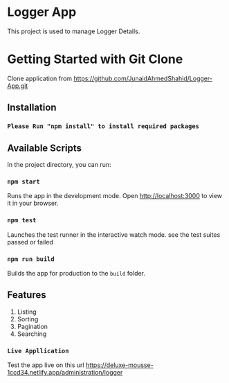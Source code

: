 # Logger App

This project is used to manage Logger Details.

# Getting Started with Git Clone

Clone application from https://github.com/JunaidAhmedShahid/Logger-App.git

## Installation

### `Please Run "npm install" to install required packages`

## Available Scripts

In the project directory, you can run:

### `npm start`

Runs the app in the development mode.
Open [http://localhost:3000](http://localhost:3000) to view it in your browser.

### `npm test`

Launches the test runner in the interactive watch mode. see the test suites passed or failed

### `npm run build`

Builds the app for production to the `build` folder.

## Features

1. Listing
2. Sorting
3. Pagination
4. Searching

### `Live Appllication`


Test the app live on this url https://deluxe-mousse-1ccd34.netlify.app/administration/logger

